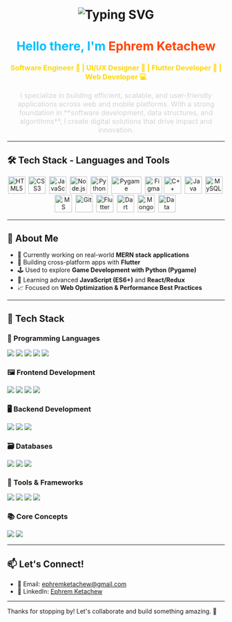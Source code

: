 <div align="center">
  <h1>
    <img src="https://readme-typing-svg.demolab.com?font=Fira+Code&duration=3000&pause=1000&color=6CD56C&center=true&vCenter=true&width=500&lines=Hi+there%2C+I'm+Ephrem!+%F0%9F%91%8B;Software+Engineer+%7C+Full-Stack+Dev" alt="Typing SVG" />
  </h1>
  
  <h1><strong><span style="color:#00BFFF">Hello there, I'm <span style="color:#FF4500">Ephrem Ketachew</span></span></strong></h1>
<h3 style="color:#FFD700;">Software Engineer 🚀 | UI/UX Designer 🎨 | Flutter Developer 📱 | Web Developer 💻</h3>

<p style="font-size:16px; color:#D3D3D3;">
I specialize in building efficient, scalable, and user-friendly applications across web and mobile platforms.  
With a strong foundation in **software development, data structures, and algorithms**, I create digital solutions that drive impact and innovation.
</p>
</div>

---

## 🛠️ Tech Stack - Languages and Tools
<div align="center">
  <img src="https://cdn.jsdelivr.net/gh/devicons/devicon/icons/html5/html5-original.svg" title="HTML5" width="40" height="40"/>&nbsp;
  <img src="https://cdn.jsdelivr.net/gh/devicons/devicon/icons/css3/css3-original.svg" title="CSS3" width="40" height="40"/>&nbsp;
  <img src="https://cdn.jsdelivr.net/gh/devicons/devicon/icons/javascript/javascript-original.svg" title="JavaScript" width="40" height="40"/>&nbsp;
  <img src="https://cdn.jsdelivr.net/gh/devicons/devicon/icons/nodejs/nodejs-original.svg" title="Node.js" width="40" height="40"/>&nbsp;
  <img src="https://cdn.jsdelivr.net/gh/devicons/devicon/icons/python/python-original.svg" title="Python" width="40" height="40"/>&nbsp;
  <img src="https://www.pygame.org/docs/_static/pygame_tiny.png" title="Pygame" width="70" height="40"/>&nbsp;
  <img src="https://cdn.jsdelivr.net/gh/devicons/devicon/icons/figma/figma-original.svg" title="Figma" width="40" height="40"/>
  <img src="https://cdn.jsdelivr.net/gh/devicons/devicon/icons/cplusplus/cplusplus-original.svg" title="C++" width="40" height="40"/>&nbsp;
  <img src="https://cdn.jsdelivr.net/gh/devicons/devicon/icons/java/java-original.svg" title="Java" width="40" height="40"/>&nbsp;
  <img src="https://cdn.jsdelivr.net/gh/devicons/devicon/icons/mysql/mysql-original.svg" title="MySQL" width="40" height="40"/>&nbsp;
  <img src="https://cdn.jsdelivr.net/gh/devicons/devicon/icons/microsoftsqlserver/microsoftsqlserver-plain.svg" title="MS SQL Server" width="40" height="40"/>&nbsp;
  <img src="https://cdn.jsdelivr.net/gh/devicons/devicon/icons/git/git-original.svg" title="Git" width="40" height="40"/>&nbsp;
  <img src="https://cdn.jsdelivr.net/gh/devicons/devicon/icons/flutter/flutter-original.svg" title="Flutter" width="40" height="40"/>&nbsp;
  <img src="https://cdn.jsdelivr.net/gh/devicons/devicon/icons/dart/dart-original.svg" title="Dart" width="40" height="40"/>&nbsp;
  <img src="https://cdn.jsdelivr.net/gh/devicons/devicon/icons/mongodb/mongodb-original.svg" title="MongoDB" width="40" height="40"/>&nbsp;
  <img src="https://img.icons8.com/external-flat-juicy-fish/60/external-algorithm-coding-and-development-flat-flat-juicy-fish.png" title="Data Structures & Algorithms" width="40" height="40"/>&nbsp;
</div>



---

## 🚀 About Me
- 🔭 Currently working on real-world **MERN stack applications**
- 📱 Building cross-platform apps with **Flutter**
- 🕹️ Used to explore **Game Development with Python (Pygame)**
- 🌱 Learning advanced **JavaScript (ES6+)** and **React/Redux**
- 📈 Focused on **Web Optimization & Performance Best Practices**

---

## 🧠 Tech Stack

### 🔣 Programming Languages
<p>
  <img src="https://img.shields.io/badge/JavaScript-F7DF1E?style=for-the-badge&logo=javascript&logoColor=black"/>
  <img src="https://img.shields.io/badge/Dart-0175C2?style=for-the-badge&logo=dart&logoColor=white"/>
  <img src="https://img.shields.io/badge/C++-00599C?style=for-the-badge&logo=c%2B%2B&logoColor=white"/>
  <img src="https://img.shields.io/badge/Python-3776AB?style=for-the-badge&logo=python&logoColor=white"/>
  <img src="https://img.shields.io/badge/Java-007396?style=for-the-badge&logo=java&logoColor=white"/>
</p>

### 🖼️ Frontend Development
<p>
  <img src="https://img.shields.io/badge/HTML5-E34F26?style=for-the-badge&logo=html5&logoColor=white"/>
  <img src="https://img.shields.io/badge/CSS3-1572B6?style=for-the-badge&logo=css3&logoColor=white"/>
  <img src="https://img.shields.io/badge/Flutter-02569B?style=for-the-badge&logo=flutter&logoColor=white"/>
  <img src="https://img.shields.io/badge/JavaFX-6699CC?style=for-the-badge&logo=java&logoColor=white"/>
</p>

### 🖥️ Backend Development
<p>
  <img src="https://img.shields.io/badge/Node.js-339933?style=for-the-badge&logo=node.js&logoColor=white"/>
  <img src="https://img.shields.io/badge/Firebase-FFCA28?style=for-the-badge&logo=firebase&logoColor=black"/>
  <img src="https://img.shields.io/badge/JDBC-007396?style=for-the-badge&logo=java&logoColor=white"/>
</p>

### 🗃️ Databases
<p>
  <img src="https://img.shields.io/badge/MongoDB-47A248?style=for-the-badge&logo=mongodb&logoColor=white"/>
  <img src="https://img.shields.io/badge/MySQL-4479A1?style=for-the-badge&logo=mysql&logoColor=white"/>
  <img src="https://img.shields.io/badge/MS%20SQL%20Server-CC2927?style=for-the-badge&logo=microsoft-sql-server&logoColor=white"/>
</p>

### 🔧 Tools & Frameworks
<p>
  <img src="https://img.shields.io/badge/Git-F05032?style=for-the-badge&logo=git&logoColor=white"/>
  <img src="https://img.shields.io/badge/GitHub-181717?style=for-the-badge&logo=github&logoColor=white"/>
  <img src="https://img.shields.io/badge/Figma-F24E1E?style=for-the-badge&logo=figma&logoColor=white"/>
  <img src="https://img.shields.io/badge/Pygame-000000?style=for-the-badge&logo=python&logoColor=white"/>
</p>

### 📚 Core Concepts
<p>
  <img src="https://img.shields.io/badge/Data%20Structures%20&%20Algorithms-2C8EBB?style=for-the-badge&logo=codeforces&logoColor=white"/>
  <img src="https://img.shields.io/badge/Typing%20Skills-00A5E0?style=for-the-badge&logo=monkeytype&logoColor=white"/>
</p>

---

## 📫 Let's Connect!
- 📧 Email: [ephremketachew@gmail.com](mailto:ephremketachew@gmail.com)
- 💼 LinkedIn: [Ephrem Ketachew](https://www.linkedin.com/in/ephrem-ketachew)

---

Thanks for stopping by! Let's collaborate and build something amazing. 🚀


